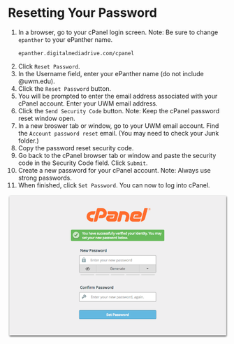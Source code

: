 # Resetting Your Password

1. In a browser, go to your cPanel login screen. Note: Be sure to change `epanther` to your ePanther name.<p><pre><code>epanther.digitalmediadrive.com/cpanel
</code></pre></p>
2. Click `Reset Password`.
3. In the Username field, enter your ePanther name \(do not include @uwm.edu\).
4. Click the `Reset Password` button.
5. You will be prompted to enter the email address associated with your cPanel account. Enter your UWM email address.
6. Click the `Send Security Code` button. Note: Keep the cPanel password reset window open. 
7. In a new broswer tab or window, go to your UWM email account. Find the `Account password reset` email. \(You may need to check your Junk folder.\)
8. Copy the password reset security code. 
9. Go back to the cPanel browser tab or window and paste the security code in the Security Code field. Click `Submit`.
10. Create a new password for your cPanel account. Note: Always use strong passwords. 
11. When finished, click `Set Password`. You can now to log into cPanel.

![Performing a cPanel password reset.](/assets/cpanel-password-reset.png)



